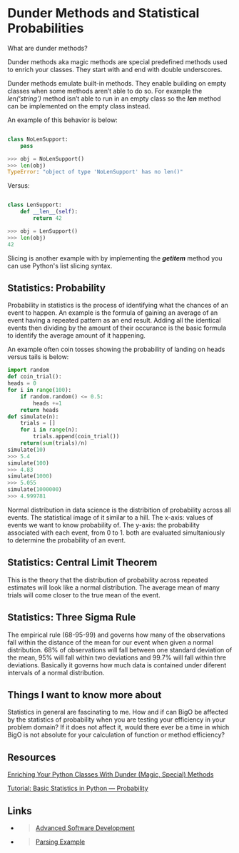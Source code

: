 # Dunder Methods and Statistical Probabilities

What are dunder methods?

Dunder methods aka magic methods are special predefined methods used to enrich your classes. They start with and end with double underscores.

Dunder methods emulate built-in methods. They enable building on empty classes when some methods aren’t able to do so. For example the *len(‘string’)* method isn’t able to run in an empty class so the *__len__* method can be implemented on the empty class instead.

An example of this behavior is below:

```python

class NoLenSupport:
    pass

>>> obj = NoLenSupport()
>>> len(obj)
TypeError: "object of type 'NoLenSupport' has no len()"
```

Versus:

```python

class LenSupport:
    def __len__(self):
        return 42

>>> obj = LenSupport()
>>> len(obj)
42
```

Slicing is another example with by implementing the *__getitem__* method you can use Python's list slicing syntax.

## Statistics: Probability

Probability in statistics is the process of identifying what the chances of an event to happen. An example is the formula of gaining an average of an event having a repeated pattern as an end result. Adding all the identical events then dividing by the amount of their occurance is the basic formula to identify the average amount of it happening.  

An example often coin tosses showing the probability of landing on heads versus tails is below:

```python
import random
def coin_trial():
heads = 0
for i in range(100):
    if random.random() <= 0.5:
        heads +=1
    return heads
def simulate(n):
    trials = []
    for i in range(n):
        trials.append(coin_trial())
    return(sum(trials)/n)
simulate(10)
>>> 5.4
simulate(100)
>>> 4.83
simulate(1000)
>>> 5.055
simulate(1000000)
>>> 4.999781
```

Normal distribution in data science is the distribition of probability across all events. The statistical image of it similar to a hill. The x-axis: values of events we want to know probability of. The y-axis: the probability associated with each event, from 0 to 1. both are evaluated simultaniously to determine the probability of an event.

## Statistics: Central Limit Theorem

This is the theory that the distribution of probability across repeated estimates will look like a normal distribution. The average mean of many trials will come closer to the true mean of the event.

## Statistics: Three Sigma Rule

The empirical rule (68-95-99) and governs how many of the observations fall within the distance of the mean for our event when given a normal distribution. 68% of observations will fall between one standard deviation of the mean, 95% will fall within two deviations and 99.7% will fall within thre deviations. Basically it governs how much data is contained under diferent intervals of a normal distribution.

## Things I want to know more about

Statistics in general are fascinating to me.  How and if can BigO be affected by the statistics of probability when you are testing your efficiency in your problem domain?  If it does not affect it, would there ever be a time in which BigO is not absolute for your calculation of function or method efficiency?

## Resources

[Enriching Your Python Classes With Dunder (Magic, Special) Methods](https://dbader.org/blog/python-dunder-methods)

[Tutorial: Basic Statistics in Python — Probability](https://www.dataquest.io/blog/basic-statistics-in-python-probability/)

## Links

- >[Advanced Software Development](README.md)

- >[Parsing Example](quotes.txt)
